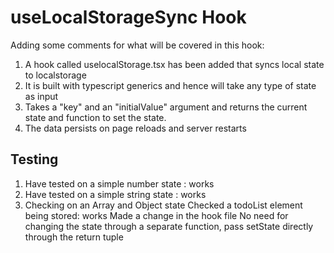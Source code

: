 # useLocalStorageSync Hook

Adding some comments for what will be covered in this hook:

1. A hook called uselocalStorage.tsx has been added that syncs local state to localstorage
2. It is built with typescript generics and hence will take any type of state as input
3. Takes a "key" and an "initialValue" argument and returns the current state and function to set the state.
4. The data persists on page reloads and server restarts

## Testing

1. Have tested on a simple number state : works
2. Have tested on a simple string state : works
3. Checking on an Array and Object state
   Checked a todoList element being stored: works
   Made a change in the hook file
   No need for changing the state through a separate function, pass setState directly through the return tuple
